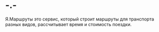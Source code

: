 # -.-
Я.Маршруты это сервис, который строит маршруты для транспорта разных видов, рассчитывает время и стоимость поездки.
